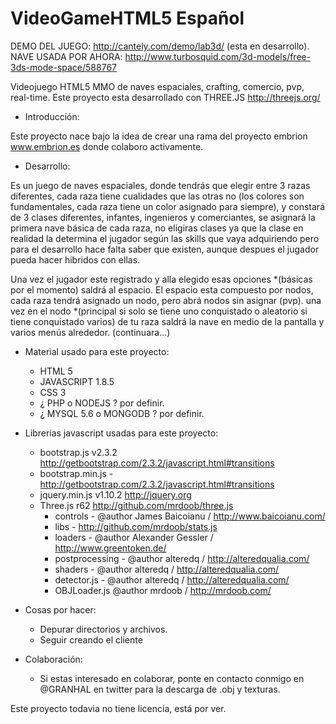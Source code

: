 VideoGameHTML5 Español
======================
DEMO DEL JUEGO: http://cantely.com/demo/lab3d/ (esta en desarrollo).<br>
NAVE USADA POR AHORA: http://www.turbosquid.com/3d-models/free-3ds-mode-space/588767

Videojuego HTML5 MMO de naves espaciales, crafting, comercio, pvp, real-time.
Este proyecto esta desarrollado con THREE.JS http://threejs.org/

- Introducción:

Este proyecto nace bajo la idea de crear una rama del proyecto embrion www.embrion.es donde colaboro activamente.

- Desarrollo:

Es un juego de naves espaciales, donde tendrás que elegir entre 3 razas diferentes, cada raza tiene cualidades que las otras no (los colores son fundamentales, cada raza tiene un color asignado para siempre), y constará de 3 clases diferentes, infantes, ingenieros y comerciantes, se asignará la primera nave básica de cada raza, no eligiras clases ya que la clase en realidad la determina el jugador según las skills que vaya adquiriendo pero para el desarrollo hace falta saber que existen, aunque despues el jugador pueda hacer hibridos con ellas.

Una vez el jugador este registrado y alla elegido esas opciones *(básicas por el momento) saldrá al espacio. El espacio esta compuesto por nodos, cada raza tendrá asignado un nodo, pero abrá nodos sin asignar (pvp). una vez en el nodo *(principal si solo se tiene uno conquistado o aleatorio si tiene conquistado varios) de tu raza saldrá la nave en medio de la pantalla y varios menús alrededor. (continuara...)

- Material usado para este proyecto:

  - HTML 5
  - JAVASCRIPT 1.8.5
  - CSS 3
  - ¿ PHP o NODEJS ? por definir.
  - ¿ MYSQL 5.6 o MONGODB ? por definir.

- Librerias javascript usadas para este proyecto:

  - bootstrap.js v2.3.2 http://getbootstrap.com/2.3.2/javascript.html#transitions 
  - bootstrap.min.js - http://getbootstrap.com/2.3.2/javascript.html#transitions
  - jquery.min.js v1.10.2 http://jquery.org
  - Three.js r62 http://github.com/mrdoob/three.js
    - controls - @author James Baicoianu / http://www.baicoianu.com/
    - libs - http://github.com/mrdoob/stats.js
    - loaders - @author Alexander Gessler / http://www.greentoken.de/
    - postprocessing - @author alteredq / http://alteredqualia.com/
    - shaders - @author alteredq / http://alteredqualia.com/
    - detector.js - @author alteredq / http://alteredqualia.com/
    - OBJLoader.js @author mrdoob / http://mrdoob.com/

- Cosas por hacer:

  - Depurar directorios y archivos.
  - Seguir creando el cliente

- Colaboración:
  - Si estas interesado en colaborar, ponte en contacto conmigo en @GRANHAL en twitter para la descarga de .obj y texturas.

Este proyecto todavia no tiene licencia, está por ver.
